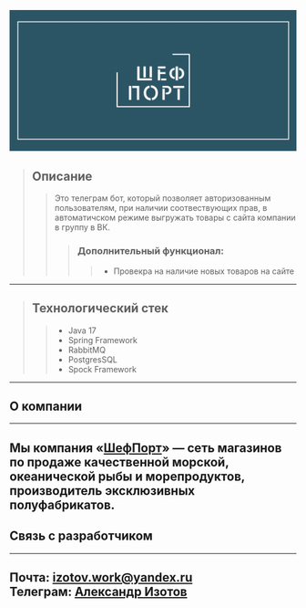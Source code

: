 ![Бот иниернет-магазина Шеф-Порт](src/images/chef-port.jpg)

> ## Описание
>> Это телеграм бот, который позволяет авторизованным пользователям, при наличии
> > соотвествующих прав, в автоматичском режиме выгружать товары с сайта
> > компании в группу в ВК.
>>> ### Дополнительный функционал:
>>>> * Провекра на наличие новых товаров на сайте

***
> ## Технологический стек
>> * Java 17
>> * Spring Framework
>> * RabbitMQ
>> * PostgresSQL
>> * Spock Framework
***

## О компании

---
Мы компания «[ШефПорт](https://chefport.ru/)» — сеть магазинов по продаже качественной
морской, океанической рыбы и морепродуктов, производитель
эксклюзивных полуфабрикатов.
---

## Связь с разработчиком

---
Почта: izotov.work@yandex.ru \
Телеграм:  [Александр Изотов](https://t.me/Aleksandr_98_Izotov)
---
